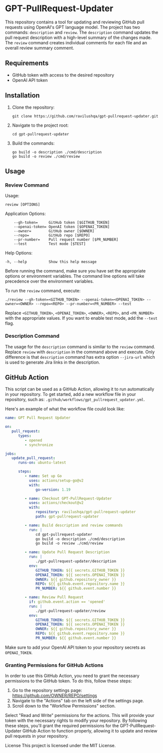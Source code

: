 # GPT-PullRequest-Updater

This repository contains a tool for updating and reviewing GitHub pull requests using OpenAI's GPT language model. The project has two commands: `description` and `review`. The `description` command updates the pull request description with a high-level summary of the changes made. The `review` command creates individual comments for each file and an overall review summary comment.

## Requirements

- GitHub token with access to the desired repository
- OpenAI API token

## Installation

1. Clone the repository:

   ```
   git clone https://github.com/ravilushqa/gpt-pullrequest-updater.git
   ```

2. Navigate to the project root:

   ```
   cd gpt-pullrequest-updater
   ```

3. Build the commands:

   ```
   go build -o description ./cmd/description
   go build -o review ./cmd/review
   ```

## Usage

### Review Command

Usage:
  ```
  review [OPTIONS]
  ```

Application Options:
  ```
      --gh-token=     GitHub token [$GITHUB_TOKEN]
      --openai-token= OpenAI token [$OPENAI_TOKEN]
      --owner=        GitHub owner [$OWNER]
      --repo=         GitHub repo [$REPO]
      --pr-number=    Pull request number [$PR_NUMBER]
      --test          Test mode [$TEST]
  ```

Help Options:
  ```
  -h, --help          Show this help message
  ```

Before running the command, make sure you have set the appropriate options or environment variables. The command line options will take precedence over the environment variables.

To run the `review` command, execute:

```
./review --gh-token=<GITHUB_TOKEN> --openai-token=<OPENAI_TOKEN> --owner=<OWNER> --repo=<REPO> --pr-number=<PR_NUMBER> --test
```

Replace `<GITHUB_TOKEN>`, `<OPENAI_TOKEN>`, `<OWNER>`, `<REPO>`, and `<PR_NUMBER>` with the appropriate values. If you want to enable test mode, add the `--test` flag.

### Description Command

The usage for the `description` command is similar to the `review` command. Replace `review` with `description` in the command above and execute.
Only difference is that `description` command has extra option `--jira-url` which is used to generate Jira links in the description.

## GitHub Action

This script can be used as a GitHub Action, allowing it to run automatically in your repository. To get started, add a new workflow file in your repository, such as: `.github/workflows/gpt_pullrequest_updater.yml`.

Here's an example of what the workflow file could look like:

```yaml
name: GPT Pull Request Updater

on:
   pull_request:
      types:
         - opened
         - synchronize

jobs:
   update_pull_request:
      runs-on: ubuntu-latest

      steps:
         - name: Set up Go
           uses: actions/setup-go@v2
           with:
              go-version: 1.19

         - name: Checkout GPT-PullRequest-Updater
           uses: actions/checkout@v2
           with:
              repository: ravilushqa/gpt-pullrequest-updater
              path: gpt-pullrequest-updater

         - name: Build description and review commands
           run: |
              cd gpt-pullrequest-updater
              go build -o description ./cmd/description
              go build -o review ./cmd/review

         - name: Update Pull Request Description
           run: |
              ./gpt-pullrequest-updater/description
           env:
              GITHUB_TOKEN: ${{ secrets.GITHUB_TOKEN }}
              OPENAI_TOKEN: ${{ secrets.OPENAI_TOKEN }}
              OWNER: ${{ github.repository_owner }}
              REPO: ${{ github.event.repository.name }}
              PR_NUMBER: ${{ github.event.number }}

         - name: Review Pull Request
           if: github.event.action == 'opened'
           run: |
              ./gpt-pullrequest-updater/review
           env:
              GITHUB_TOKEN: ${{ secrets.GITHUB_TOKEN }}
              OPENAI_TOKEN: ${{ secrets.OPENAI_TOKEN }}
              OWNER: ${{ github.repository_owner }}
              REPO: ${{ github.event.repository.name }}
              PR_NUMBER: ${{ github.event.number }}

```

Make sure to add your OpenAI API token to your repository secrets as `OPENAI_TOKEN`.

### Granting Permissions for GitHub Actions

In order to use this GitHub Action, you need to grant the necessary permissions to the GitHub token. To do this, follow these steps:

1. Go to the repository settings page: https://github.com/OWNER/REPO/settings
2. Navigate to the "Actions" tab on the left side of the settings page.
3. Scroll down to the "Workflow Permissions" section.

Select "Read and Write" permissions for the actions. This will provide your token with the necessary rights to modify your repository.
By following these steps, you'll grant the required permissions for the GPT-PullRequest-Updater GitHub Action to function properly, allowing it to update and review pull requests in your repository.

License
This project is licensed under the MIT License.